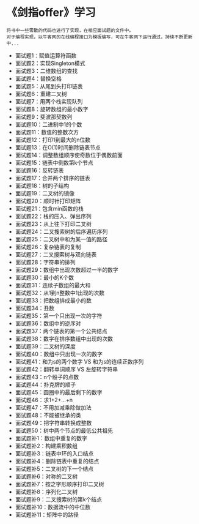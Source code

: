 # 《剑指offer》学习
    将书中一些零散的代码也进行了实现，在相应面试题的文件中。
    对于编程实现，以牛客网的在线编程接口为模板编写，可在牛客网下运行通过，持续不断更新中...
- 面试题1：赋值运算符函数
- 面试题2：实现Singleton模式
- 面试题3：二维数组的查找
- 面试题4：替换空格
- 面试题5：从尾到头打印链表
- 面试题6：重建二叉树
- 面试题7：用两个栈实现队列
- 面试题8：旋转数组的最小数字
- 面试题9：斐波那契数列
- 面试题10：二进制中1的个数
- 面试题11：数值的整数次方
- 面试题12：打印1到最大的n位数
- 面试题13：在O(1)时间删除链表节点
- 面试题14：调整数组顺序使奇数位于偶数前面
- 面试题15：链表中倒数第k个节点
- 面试题16：反转链表
- 面试题17：合并两个排序的链表
- 面试题18：树的子结构
- 面试题19：二叉树的镜像
- 面试题20：顺时针打印矩阵
- 面试题21：包含min函数的栈
- 面试题22：栈的压入、弹出序列
- 面试题23：从上往下打印二叉树
- 面试题24：二叉搜索树的后序遍历序列
- 面试题25：二叉树中和为某一值的路径
- 面试题26：复杂链表的复制
- 面试题27：二叉搜索树与双向链表
- 面试题28：字符串的排列
- 面试题29：数组中出现次数超过一半的数字
- 面试题30：最小的K个数
- 面试题31：连续子数组的最大和
- 面试题32：从1到n整数中1出现的次数
- 面试题33：把数组排成最小的数
- 面试题34：丑数
- 面试题35：第一个只出现一次的字符
- 面试题36：数组中的逆序对
- 面试题37：两个链表的第一个公共结点
- 面试题38：数字在排序数组中出现的次数
- 面试题39：二叉树的深度
- 面试题40：数组中只出现一次的数字
- 面试题41：和为s的两个数字 VS 和为s的连续正数序列
- 面试题42：翻转单词顺序 VS 左旋转字符串
- 面试题43：n个骰子的点数
- 面试题44：扑克牌的顺子
- 面试题45：圆圈中的最后剩下的数字
- 面试题46：求1+2+...+n
- 面试题47：不用加减乘除做加法
- 面试题48：不能被继承的类
- 面试题49：把字符串转换成整数
- 面试题50：树中两个节点的最低公共祖先
- 面试题补1：数组中重复的数字
- 面试题补2：构建乘积数组
- 面试题补3：链表中环的入口结点
- 面试题补4：删除链表中重复的结点
- 面试题补5：二叉树的下一个结点
- 面试题补6：对称的二叉树
- 面试题补7：按之字形顺序打印二叉树
- 面试题补8：序列化二叉树
- 面试题补9：二叉搜索树的第k个结点
- 面试题补10：数据流中的中位数
- 面试题补11：矩阵中的路径
